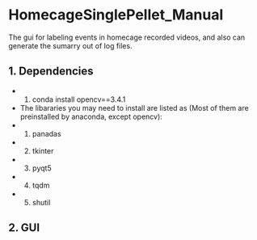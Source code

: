 # HomecageSinglePellet_Manual
The gui for labeling events in homecage recorded videos, and also can generate the sumarry out of log files.
## 1. Dependencies
* 1. conda install opencv==3.4.1
* The libararies you may need to install are listed as (Most of them are preinstalled by anaconda, except opencv):
* 1. panadas
* 2. tkinter
* 3. pyqt5
* 4. tqdm
* 5. shutil
## 2. GUI
